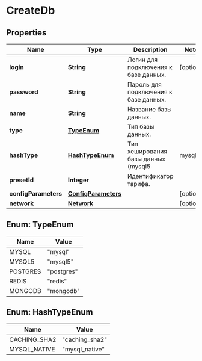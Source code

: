 

# CreateDb


## Properties

| Name | Type | Description | Notes |
|------------ | ------------- | ------------- | -------------|
|**login** | **String** | Логин для подключения к базе данных. |  [optional] |
|**password** | **String** | Пароль для подключения к базе данных. |  |
|**name** | **String** | Название базы данных. |  |
|**type** | [**TypeEnum**](#TypeEnum) | Тип базы данных. |  |
|**hashType** | [**HashTypeEnum**](#HashTypeEnum) | Тип хеширования базы данных (mysql5 | mysql | postgres). |  [optional] |
|**presetId** | **Integer** | Идентификатор тарифа. |  |
|**configParameters** | [**ConfigParameters**](ConfigParameters.md) |  |  [optional] |
|**network** | [**Network**](Network.md) |  |  [optional] |



## Enum: TypeEnum

| Name | Value |
|---- | -----|
| MYSQL | &quot;mysql&quot; |
| MYSQL5 | &quot;mysql5&quot; |
| POSTGRES | &quot;postgres&quot; |
| REDIS | &quot;redis&quot; |
| MONGODB | &quot;mongodb&quot; |



## Enum: HashTypeEnum

| Name | Value |
|---- | -----|
| CACHING_SHA2 | &quot;caching_sha2&quot; |
| MYSQL_NATIVE | &quot;mysql_native&quot; |



